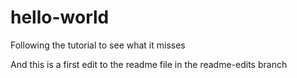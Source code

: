 # hello-world
Following the tutorial to see what it misses

And this is a first edit to the readme file in the readme-edits branch

